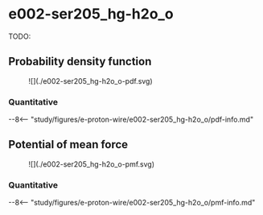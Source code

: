 # e002-ser205_hg-h2o_o

TODO:

<div id="e002-view" class="mol-container"></div>

<script>
document.addEventListener('DOMContentLoaded', (event) => {
    const viewer = molstar.Viewer.create('e002-view', {
        layoutIsExpanded: false,
        layoutShowControls: false,
        layoutShowRemoteState: false,
        layoutShowSequence: true,
        layoutShowLog: false,
        layoutShowLeftPanel: false,
        viewportShowExpand: true,
        viewportShowSelectionMode: true,
        viewportShowAnimation: false,
        pdbProvider: 'rcsb',
    }).then(viewer => {
        // viewer.loadStructureFromUrl("/analysis/005-rogfp-glh-md/data/traj/frame_106403.pdb", "pdb");
        viewer.loadSnapshotFromUrl("/misc/002-molstar-states/e002.molj", "molj");
    });
});
</script>

## Probability density function

<figure markdown>
![](./e002-ser205_hg-h2o_o-pdf.svg)
</figure>

### Quantitative

--8<-- "study/figures/e-proton-wire/e002-ser205_hg-h2o_o/pdf-info.md"

## Potential of mean force

<figure markdown>
![](./e002-ser205_hg-h2o_o-pmf.svg)
</figure>

### Quantitative

--8<-- "study/figures/e-proton-wire/e002-ser205_hg-h2o_o/pmf-info.md"
